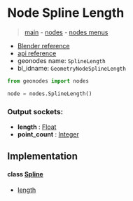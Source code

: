 # Node Spline Length

> [main](../structure.md) - [nodes](nodes.md) - [nodes menus](nodes_menus.md)

- [Blender reference](https://docs.blender.org/manual/en/latest/modeling/geometry_nodes/curve/spline_length.html)
- [api reference](https://docs.blender.org/api/current/bpy.types.GeometryNodeSplineLength.html)
- geonodes name: `SplineLength`
- bl_idname: `GeometryNodeSplineLength`

```python
from geonodes import nodes

node = nodes.SplineLength()
```

### Output sockets:

- **length** : [Float](Float.md)
- **point_count** : [Integer](Integer.md)

## Implementation

#### class [Spline](Spline.md)

 - [length](Spline.md#length-property)

